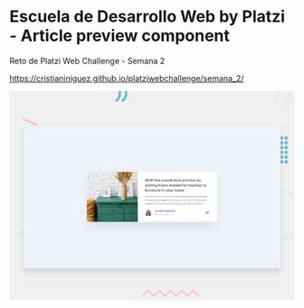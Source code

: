 # Escuela de Desarrollo Web by Platzi - Article preview component

Reto de Platzi Web Challenge - Semana 2

https://cristianiniguez.github.io/platziwebchallenge/semana_2/

![desktop-preview.jpg](./design/desktop-preview.jpg)
